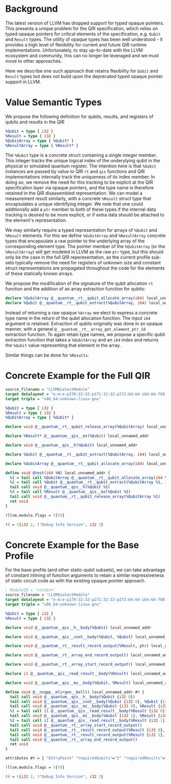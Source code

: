 # Background 

The latest version of LLVM has dropped support for typed opaque pointers. 
This presents a unique problem for the QIR specification, which relies on 
typed opaque pointers for critical elements of the specification, e.g. 
`Qubit` and `Result` types. The utility of opaque types has been well understood - 
it provides a high level of flexibility for current and future QIR runtime implementations. Unfortunately, to stay up-to-date with the LLVM ecosystem and community, this can no longer be leveraged and we must move to other approaches. 

Here we describe one such approach that retains flexibility for `Qubit` and `Result` types but does not build upon the deprecated typed opaque pointer support in LLVM. 

# Value Semantic Types

We propose the following definition for qubits, results, and registers of qubits and results in the QIR
```llvm
%Qubit = type { i32 }
%Result = type { i32 }
%QubitArray = type { %Qubit* }
%ResultArray = type { %Result* }
```
The `%Qubit` type is a concrete struct containing a single integer member. This 
integer tracks the unique logical index of the underylying qubit in the physical 
or simulated quantum register. The intention here is that `%Qubit` instances 
are passed by value to QIR `rt` and `qis` functions and QIR implementations 
internally track the uniqueness of its index member. In doing so, we remove 
the need for this tracking to be explicit at the QIR specification layer via 
opaque pointers, and the type name is therefore retained in the QIR disassembled 
representation. We can model a measurement result similarly, with a concrete 
`%Result` struct type that encapsulates a unique identifying integer. We note that 
one could additionally add a `ptr` member to both of these types if the 
internal data tracking is desired to be more explicit, or if extra data should 
be attached to the element's representation. 

We may similarly require a typed representation for arrays of `%Qubit` and 
`%Result` elements. For this we define `%QubitArray` and `%ResultArray` concrete 
types that encapsulate a raw pointer to the underlying array of the corresponding 
element type. The pointer member of the `%QubitArray` (or the `%ResultArray`) will 
get modeled in LLVM as the raw `ptr` type, but this should only be the case 
in the full QIR reperesentation, as the current profile sub-sets typically remove the need for registers of unknown size and constant struct representations are 
propagated throughout the code for the elements of these statically known arrays. 

We propose the modification of the signature of the qubit allocation `rt` function 
and the addition of an array extraction function for qubits: 
```llvm 
declare %QubitArray @__quantum__rt__qubit_allocate_array(i64) local_unnamed_addr
declare %Qubit @__quantum__rt__qubit_extract(%QubitArray, i64) local_unnamed_addr
```
Instead of returning a raw opaque `%Array` we elect to express a concrete 
type name in the return of the qubit allocation function. The input `i64` 
argument is retained. Extraction of qubits originally was done in an opaque manner, 
with a general `@__quantum__rt__array_get_element_ptr_1d` extraction function. To 
again retain type names, we propose a specific qubit extraction function that takes 
a `%QubitArray` and an `i64` index and returns the `%Qubit` value representing 
that element in the array. 

Similar things can be done for `%Results`. 

# Concrete Example for the Full QIR

```llvm
source_filename = "LLVMDialectModule"
target datalayout = "e-m:e-p270:32:32-p271:32:32-p272:64:64-i64:64-f80:128-n8:16:32:64-S128"
target triple = "x86_64-unknown-linux-gnu"

%Qubit = type { i32 }
%Result = type { i32 }
%QubitArray = type { %Qubit* }

declare void @__quantum__rt__qubit_release_array(%QubitArray) local_unnamed_addr

declare %Result* @__quantum__qis__mz(%Qubit) local_unnamed_addr

declare void @__quantum__qis__h(%Qubit) local_unnamed_addr

declare %Qubit @__quantum__rt__qubit_extract(%QubitArray, i64) local_unnamed_addr

declare %QubitArray @__quantum__rt__qubit_allocate_array(i64) local_unnamed_addr

define void @test(i64 %N) local_unnamed_addr {
  %1 = tail call %QubitArray @__quantum__rt__qubit_allocate_array(i64 %N)
  %2 = tail call %Qubit @__quantum__rt__qubit_extract(%QubitArray %1, i64 0)
  tail call void @__quantum__qis__h(%Qubit %2)
  %3 = tail call %Result @__quantum__qis__mz(%Qubit %2)
  tail call void @__quantum__rt__qubit_release_array(%QubitArray %1)
  ret void
}

!llvm.module.flags = !{!0}

!0 = !{i32 2, !"Debug Info Version", i32 3}
```

# Concrete Example for the Base Profile
For the base profile (and other static-qubit subsets), we can take advantage 
of constant inlining of function arguments to retain a similar expressiveness 
of static circuit code as with the existing opaque pointer approach. 

```llvm
; ModuleID = '<stdin>'
source_filename = "LLVMDialectModule"
target datalayout = "e-m:e-p270:32:32-p271:32:32-p272:64:64-i64:64-f80:128-n8:16:32:64-S128"
target triple = "x86_64-unknown-linux-gnu"

%Qubit = type { i32 }
%Result = type { i32 }

declare void @__quantum__qis__h__body(%Qubit) local_unnamed_addr

declare void @__quantum__qis__cnot__body(%Qubit, %Qubit) local_unnamed_addr

declare void @__quantum__rt__result_record_output(%Result, ptr) local_unnamed_addr

declare void @__quantum__rt__array_end_record_output() local_unnamed_addr

declare void @__quantum__rt__array_start_record_output() local_unnamed_addr

declare i1 @__quantum__qis__read_result__body(%Result) local_unnamed_addr

declare void @__quantum__qis__mz__body(%Qubit, %Result) local_unnamed_addr

define void @__nvqpp__mlirgen__bell() local_unnamed_addr #0 {
  tail call void @__quantum__qis__h__body(%Qubit {i32 0})
  tail call void @__quantum__qis__cnot__body(%Qubit {i32 0}, %Qubit {i32 1})
  tail call void @__quantum__qis__mz__body(%Qubit {i32 0}, %Result {i32 0})
  %1 = tail call i1 @__quantum__qis__read_result__body(%Result {i32 0})
  tail call void @__quantum__qis__mz__body(%Qubit {i32 1}, %Result {i32 1})
  %2 = tail call i1 @__quantum__qis__read_result__body(%Result {i32 1})
  tail call void @__quantum__rt__array_start_record_output()
  tail call void @__quantum__rt__result_record_output(%Result {i32 0}, ptr null)
  tail call void @__quantum__rt__result_record_output(%Result {i32 1}, ptr null)
  tail call void @__quantum__rt__array_end_record_output()
  ret void
}

attributes #0 = { "EntryPoint" "requiredQubits"="2" "requiredResults"="2" }

!llvm.module.flags = !{!0}

!0 = !{i32 2, !"Debug Info Version", i32 3}
```